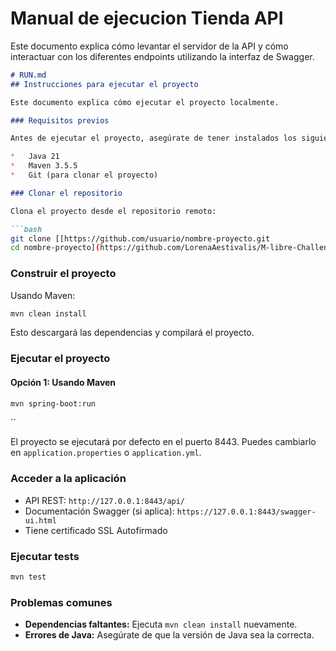 # Manual de ejecucion Tienda API

Este documento explica cómo levantar el servidor de la API y cómo interactuar con los diferentes endpoints utilizando la interfaz de Swagger.

```markdown
# RUN.md
## Instrucciones para ejecutar el proyecto

Este documento explica cómo ejecutar el proyecto localmente.

### Requisitos previos

Antes de ejecutar el proyecto, asegúrate de tener instalados los siguientes programas:

*   Java 21 
*   Maven 3.5.5 
*   Git (para clonar el proyecto) 

### Clonar el repositorio

Clona el proyecto desde el repositorio remoto:

```bash
git clone [[https://github.com/usuario/nombre-proyecto.git
cd nombre-proyecto](https://github.com/LorenaAestivalis/M-libre-Challenge-.git)](https://github.com/LorenaAestivalis/M-libre-Challenge-.git)
```

### Construir el proyecto

Usando Maven:

```bash
mvn clean install
```

Esto descargará las dependencias y compilará el proyecto.

### Ejecutar el proyecto

#### Opción 1: Usando Maven

```bash
mvn spring-boot:run
```
``

El proyecto se ejecutará por defecto en el puerto 8443. Puedes cambiarlo en `application.properties` o `application.yml`.

### Acceder a la aplicación

*   API REST: `http://127.0.0.1:8443/api/` 
*   Documentación Swagger (si aplica): `https://127.0.0.1:8443/swagger-ui.html`
*   Tiene certificado SSL Autofirmado

### Ejecutar tests

```bash
mvn test
```

### Problemas comunes

*   **Dependencias faltantes:** Ejecuta `mvn clean install` nuevamente.
*   **Errores de Java:** Asegúrate de que la versión de Java sea la correcta.
